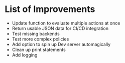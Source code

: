 # List of Improvements

* Update function to evaluate multiple actions at once
* Return usable JSON data for CI/CD integration
* Test missing backends
* Test more complex policies
* Add option to spin up Dev server automagically
* Clean up print statements
* Add logging